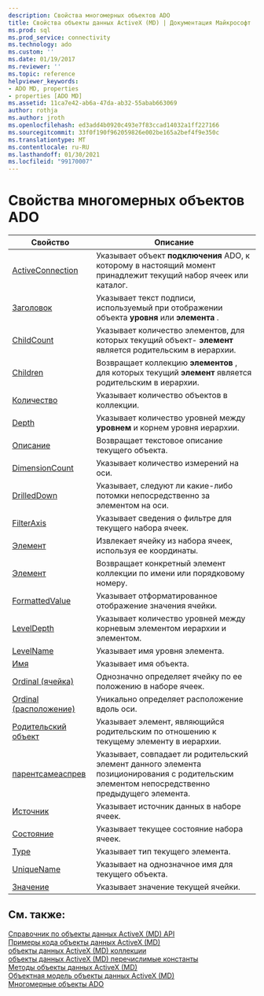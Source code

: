 ```yaml
---
description: Свойства многомерных объектов ADO
title: Свойства объекты данных ActiveX (MD) | Документация Майкрософт
ms.prod: sql
ms.prod_service: connectivity
ms.technology: ado
ms.custom: ''
ms.date: 01/19/2017
ms.reviewer: ''
ms.topic: reference
helpviewer_keywords:
- ADO MD, properties
- properties [ADO MD]
ms.assetid: 11ca7e42-ab6a-47da-ab32-55abab663069
author: rothja
ms.author: jroth
ms.openlocfilehash: ed3add4b0920c493e7f83ccad14032a1ff227166
ms.sourcegitcommit: 33f0f190f962059826e002be165a2bef4f9e350c
ms.translationtype: MT
ms.contentlocale: ru-RU
ms.lasthandoff: 01/30/2021
ms.locfileid: "99170007"
---
```

# <a name="ado-md-properties"></a>Свойства многомерных объектов ADO

|Свойство|Описание|  
|-|-|  
|[ActiveConnection](./activeconnection-property-ado-md.md)|Указывает объект **подключения** ADO, к которому в настоящий момент принадлежит текущий набор ячеек или каталог.|  
|[Заголовок](./caption-property-ado-md.md)|Указывает текст подписи, используемый при отображении объекта **уровня** или **элемента** .|  
|[ChildCount](./childcount-property-ado-md.md)|Указывает количество элементов, для которых текущий объект- **элемент** является родительским в иерархии.|  
|[Children](./children-property-ado-md.md)|Возвращает коллекцию **элементов** , для которых текущий **элемент** является родительским в иерархии.|  
|[Количество](../ado-api/count-property-ado.md)|Указывает количество объектов в коллекции.|  
|[Depth](./depth-property-ado-md.md)|Указывает количество уровней между **уровнем** и корнем уровня иерархии.|  
|[Описание](./description-property-ado-md.md)|Возвращает текстовое описание текущего объекта.|  
|[DimensionCount](./dimensioncount-property-ado-md.md)|Указывает количество измерений на оси.|  
|[DrilledDown](./drilleddown-property-ado-md.md)|Указывает, следуют ли какие-либо потомки непосредственно за элементом на оси.|  
|[FilterAxis](./filteraxis-property-ado-md.md)|Указывает сведения о фильтре для текущего набора ячеек.|  
|[Элемент](./item-property-ado-md-cellset.md)|Извлекает ячейку из набора ячеек, используя ее координаты.|  
|[Элемент](../ado-api/item-property-ado.md)|Возвращает конкретный элемент коллекции по имени или порядковому номеру.|  
|[FormattedValue](./formattedvalue-property-ado-md.md)|Указывает отформатированное отображение значения ячейки.|  
|[LevelDepth](./leveldepth-property-ado-md.md)|Указывает количество уровней между корневым элементом иерархии и элементом.|  
|[LevelName](./levelname-property-ado-md.md)|Указывает имя уровня элемента.|  
|[Имя](./name-property-ado-md.md)|Указывает имя объекта.|  
|[Ordinal (ячейка)](./ordinal-property-ado-md-cell.md)|Однозначно определяет ячейку по ее положению в наборе ячеек.|  
|[Ordinal (расположение)](./ordinal-property-ado-md-position.md)|Уникально определяет расположение вдоль оси.|  
|[Родительский объект](./parent-property-ado-md.md)|Указывает элемент, являющийся родительским по отношению к текущему элементу в иерархии.|  
|[парентсамеаспрев](./parentsameasprev-property-ado-md.md)|Указывает, совпадает ли родительский элемент данного элемента позиционирования с родительским элементом непосредственно предыдущего элемента.|  
|[Источник](./source-property-ado-md.md)|Указывает источник данных в наборе ячеек.|  
|[Состояние](./state-property-ado-md.md)|Указывает текущее состояние набора ячеек.|  
|[Type](./type-property-ado-md.md)|Указывает тип текущего элемента.|  
|[UniqueName](./uniquename-property-ado-md.md)|Указывает на однозначное имя для текущего объекта.|  
|[Значение](./value-property-ado-md.md)|Указывает значение текущей ячейки.|  
  
## <a name="see-also"></a>См. также:  
 [Справочник по объекты данных ActiveX (MD) API](./ado-md-object-model.md)   
 [Примеры кода объекты данных ActiveX (MD)](./ado-md-code-examples.md)   
 [объекты данных ActiveX (MD) коллекции](./ado-md-collections.md)   
 [объекты данных ActiveX (MD) перечислимые константы](./ado-md-enumerated-constants.md)   
 [Методы объекты данных ActiveX (MD)](./ado-md-methods.md)   
 [Объектная модель объекты данных ActiveX (MD)](./ado-md-object-model.md)   
 [Многомерные объекты ADO](./ado-md-objects.md)